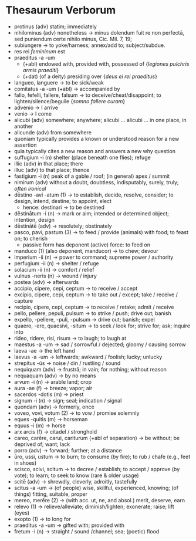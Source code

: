 # Thesaurum Verborum


- protinus (adv) statim; immediately
- nihilominus (adv) nonetheless $\rightarrow$ minus dolendum fuit re non perfectā, sed puniendum certe nihilo minus, Cic. Mil. 7, 19;
- subiungere $\rightarrow$ to yoke/harness; annex/add to; subject/subdue. 
- res rei *femininum* est 
- praeditus -a -um 
  - (+abl) endowed with, provided with, possessed of {*legiones pulchris armis praediti*} 
  - (+dat) (of a deity) presiding over {*deus ei rei praeditus*}
- langueo, languere $\rightarrow$ to be sick/weak
- comitatus -a -um (+abl) $\rightarrow$ accompanied by 
- fallo, fefelli, fallere, falsum $\rightarrow$ to deceive/cheat/disappoint; to lighten/silence/beguile {*somno fallere curam*}
- advenio $\rightarrow$ I arrive
- venio $\rightarrow$ I come
- alicubi (adv) somewhere; anywhere; alicubi ... alicubi ... in one place, in another
- alicunde (adv) from somewhere
- quoniam typically provides a known or understood reason for a new assertion
- quia typically cites a new reason and answers a new why question
- suffugium -i (n) shelter (place beneath one flies); refuge
- illic (adv) in that place; there
- illuc (adv) to that place; thence
- fastigium -i (n) peak of a gable / roof; (in general) apex / summit
- nimirum (adv) without a doubt, doubtless, indisputably, surely, truly; *often ironical*
- dēstino -avi -atum (1) $\rightarrow$ to establish, decide, resolve, consider; to design, intend, destine; to appoint, elect
  - hence: destinari $\rightarrow$ to be destined
- dēstinātum -i (n) $\rightarrow$ mark or aim; intended or determined object; intention, design
- dēstinātē (adv) $\rightarrow$ resolutely; obstinately
- pasco, pavi, pastum (3) $\rightarrow$ to feed / provide (animals) with food; to feast on; to cherish
  - passive form has deponent (active) force: to feed on
- manduco (1) (also deponent, manducor) $\rightarrow$ to chew; devour
- imperium -ii (n) $\rightarrow$ power to command; supreme power / authority
- perfugium -ii (n) $\rightarrow$ shelter / refuge
- solacium -ii (n) $\rightarrow$ comfort / relief
- vulnus -neris (n) $\rightarrow$ wound / injury
- postea (adv) $\rightarrow$ afterwards
- accipio, cipere, cepi, ceptum $\rightarrow$ to receive / accept
- excipio, cipere, cepi, ceptum $\rightarrow$ to take out / except; take / receive / capture
- recipio, cipere, cepi, ceptum $\rightarrow$ to receive / retake; admit / receive
- pello, pellere, pepuli, pulsum $\rightarrow$ to strike / push; drive out; banish
- expello, -pellere, -puli, -pulsum $\rightarrow$ drive out; banish; expel
- quaero, -ere, quaesivi, -situm $\rightarrow$ to seek / look for; strive for; ask; inquire into
- rideo, ridere, risi, risum $\rightarrow$ to laugh; to laugh at
- maestus -a -um $\rightarrow$ sad / sorrowful / dejected; gloomy / causing sorrow
- laeva -ae $\rightarrow$ the left hand
- laevus -a -um $\rightarrow$ leftwards; awkward / foolish; lucky; unlucky
- strepitus -ūs $\rightarrow$ noise / din / rustling / sound
- nequiquam (adv) $\rightarrow$ frustrā; in vain; for nothing; without reason
- nequaquam (adv) $\rightarrow$ by no means
- arvum -i (n) $\rightarrow$ arable land; crop 
- aura -ae (f) $\rightarrow$ breeze; vapor; air
- sacerdos -dotis (m) $\rightarrow$ priest
- signum -i (n) $\rightarrow$ sign; seal; indication / signal
- quondam (adv) $\rightarrow$ formerly, once
- voveo, vovi, votum (2) $\rightarrow$ to vow / promise solemnly
- eques -quitis (m) $\rightarrow$ horseman
- equus -i (m) $\rightarrow$ horse
- arx arcis (f) $\rightarrow$ citadel / stronghold
- careo, carēre, carui, cariturum (+abl of separation) $\rightarrow$ be without; be deprived of; want; lack
- porro (adv) $\rightarrow$ forward; further; at a distance
- ūro, ussi, ustum $\rightarrow$ to burn; to consume (by fire); to rub / chafe (e.g., feet in shoes)
- scisco, scivi, scitum $\rightarrow$ to decree / establish; to accept / approve (by vote); to learn; to seek to know (rare & older usage)
- scitē (adv) $\rightarrow$ shrewdly, cleverly, adroitly, tastefully
- scitus -a -um $\rightarrow$ (of people) wise, skillful, experienced, knowing; (of things) fitting, suitable, proper
- mereo, merēre (2) $\rightarrow$ (with acc. ut, ne, and absol.) merit, deserve, earn
- relevo (1) $\rightarrow$ relieve/alleviate; diminish/lighten; exonerate; raise; lift (eyes)
- exopto (1) $\rightarrow$ to long for
- praeditus -a -um $\rightarrow$ gifted with; provided with
- fretum -i (n) $\rightarrow$ straight / sound /channel; sea; (poetic) flood 
